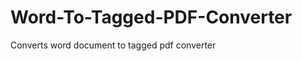 Word-To-Tagged-PDF-Converter
============================

Converts word document to tagged pdf converter
